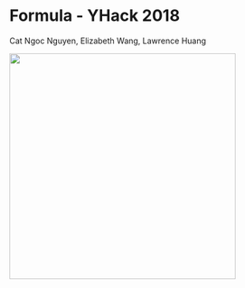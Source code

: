 # Formula - YHack 2018
Cat Ngoc Nguyen, Elizabeth Wang, Lawrence Huang

<img align=center src="https://github.com/lawrenceh1850/formula/blob/master/Assets/Main_page_mockup.PNG" width="400" />

